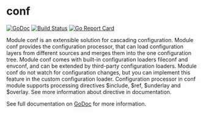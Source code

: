 # conf

[![GoDoc](https://godoc.org/github.com/iph0/conf?status.svg)](https://godoc.org/github.com/iph0/conf/v2) [![Build Status](https://travis-ci.org/iph0/conf.svg?branch=master)](https://travis-ci.org/iph0/conf) [![Go Report Card](https://goreportcard.com/badge/github.com/iph0/conf)](https://goreportcard.com/report/github.com/iph0/conf)

Module conf is an extensible solution for cascading configuration. Module conf
provides the configuration processor, that can load configuration layers from
different sources and merges them into the one configuration tree. Module conf
comes with built-in configuration loaders fileconf and envconf, and can be
extended by third-party configuration loaders. Module conf do not watch for
configuration changes, but you can implement this feature in the custom
configuration loader. Configuration processor in conf module supports processing
directives $include, $ref, $underlay and $overlay. See more information about
directive in documentation.

See full documentation on [GoDoc](https://godoc.org/github.com/iph0/conf/v2) for
more information.
